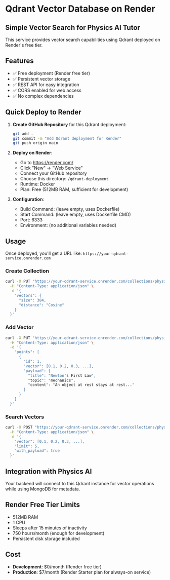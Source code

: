 # Qdrant Vector Database on Render

## Simple Vector Search for Physics AI Tutor

This service provides vector search capabilities using Qdrant deployed on Render's free tier.

## Features

- ✅ Free deployment (Render free tier)
- ✅ Persistent vector storage
- ✅ REST API for easy integration
- ✅ CORS enabled for web access
- ✅ No complex dependencies

## Quick Deploy to Render

1. **Create GitHub Repository** for this Qdrant deployment:

   ```bash
   git add .
   git commit -m "Add Qdrant deployment for Render"
   git push origin main
   ```

2. **Deploy on Render**:

   - Go to https://render.com/
   - Click "New" → "Web Service"
   - Connect your GitHub repository
   - Choose this directory: `/qdrant-deployment`
   - Runtime: Docker
   - Plan: Free (512MB RAM, sufficient for development)

3. **Configuration**:
   - Build Command: (leave empty, uses Dockerfile)
   - Start Command: (leave empty, uses Dockerfile CMD)
   - Port: 6333
   - Environment: (no additional variables needed)

## Usage

Once deployed, you'll get a URL like: `https://your-qdrant-service.onrender.com`

### Create Collection

```bash
curl -X PUT "https://your-qdrant-service.onrender.com/collections/physics_knowledge" \
  -H "Content-Type: application/json" \
  -d '{
    "vectors": {
      "size": 384,
      "distance": "Cosine"
    }
  }'
```

### Add Vector

```bash
curl -X PUT "https://your-qdrant-service.onrender.com/collections/physics_knowledge/points" \
  -H "Content-Type: application/json" \
  -d '{
    "points": [
      {
        "id": 1,
        "vector": [0.1, 0.2, 0.3, ...],
        "payload": {
          "title": "Newton's First Law",
          "topic": "mechanics",
          "content": "An object at rest stays at rest..."
        }
      }
    ]
  }'
```

### Search Vectors

```bash
curl -X POST "https://your-qdrant-service.onrender.com/collections/physics_knowledge/points/search" \
  -H "Content-Type: application/json" \
  -d '{
    "vector": [0.1, 0.2, 0.3, ...],
    "limit": 5,
    "with_payload": true
  }'
```

## Integration with Physics AI

Your backend will connect to this Qdrant instance for vector operations while using MongoDB for metadata.

## Render Free Tier Limits

- 512MB RAM
- 1 CPU
- Sleeps after 15 minutes of inactivity
- 750 hours/month (enough for development)
- Persistent disk storage included

## Cost

- **Development**: $0/month (Render free tier)
- **Production**: $7/month (Render Starter plan for always-on service)
